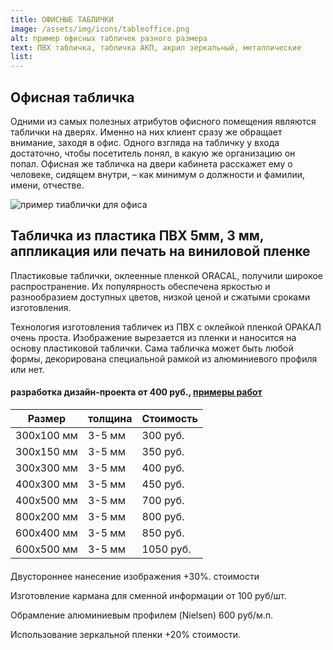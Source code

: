 ```yaml
---
title: ОФИСНЫЕ ТАБЛИЧКИ
image: /assets/img/icons/tableoffice.png
alt: пример офисных табличек разного размера
text: ПВХ табличка, табличка АКП, акрил зеркальный, металлические
list:
---
```


<article class="container__flex__center">
<div class="greyBackground greyBackground__H1separatelineP">
	<h1>Офисная табличка</h1>
	<div class="columnsWimageNlinks_linebox">
		<div class="portfolio_separateLine"></div>
	</div>
	<p>Одними из самых полезных атрибутов офисного помещения являются таблички на дверях. Именно на них клиент сразу же обращает внимание, заходя в офис. Одного взгляда на табличку у входа достаточно, чтобы посетитель понял, в какую же организацию он попал. Офисная же табличка на двери кабинета расскажет ему о человеке, сидящем внутри, – как минимум о должности и фамилии, имени, отчестве.</p>
</div>
<div class="outsideAd_post">
<!-- верхнее изображение -->
  <img src="/assets/img/pic/tableofficeExample.jpg" alt="пример тиаблички для офиса" />
  <div class="outsideAd_post_text">
  <!-- заголовок -->
    <h1>Табличка из пластика ПВХ 5мм, 3 мм, аппликация или печать на виниловой пленке</h1>
    <!-- абзац -->
    <p>
      Пластиковые таблички, оклеенные пленкой ORACAL, получили широкое распространение. Их популярность обеспечена яркостью и разнообразием доступных цветов, низкой ценой и сжатыми сроками изготовления.
    </p>
    <p>
      Технология изготовления табличек из ПВХ с оклейкой пленкой ОРАКАЛ очень проста. Изображение вырезается из пленки и наносится на основу пластиковой таблички. Сама табличка может быть любой формы, декорирована специальной рамкой из алюминиевого профиля или нет.
    </p>
    <!-- цена дизайна с сылкой -->
    <h4>
      разработка дизайн-проекта от 400 руб.,
      <!-- ссылка -->
      <a href="#"><span>примеры работ</span></a>
    </h4>
  </div>
</div>
<div class="tableContainer">
<table class="darkTable">
<thead>
<tr>
<th>Размер</th>
<th>толщина</th>
<th>Стоимость</th>
</tr>
</thead>
<tbody>
<tr>
<td>300х100 мм </td><td>3-5 мм</td><td>300 руб.</td></tr>
<tr>
<td>300х150 мм </td><td>3-5 мм</td><td>350 руб.</td></tr>
<tr>
<td>300х300 мм </td><td>3-5 мм</td><td>400 руб.</td></tr>
<tr>
<td>400х300 мм </td><td>3-5 мм</td><td>450 руб.</td></tr>
<tr>
<td>400х500 мм </td><td>3-5 мм</td><td>700 руб.</td></tr>
<tr>
<td>800х200 мм </td><td>3-5 мм</td><td>800 руб.</td></tr>
<tr>
<td>600х400 мм </td><td>3-5 мм</td><td>850 руб.</td></tr>
<tr>
<td>600х500 мм </td><td>3-5 мм</td><td>1050 руб.</td></tr>
</tbody>
</tr>
</table>
</div>
<div style="width: 850px; margin: 20px 0">
<p>Двустороннее нанесение изображения +30%. стоимости

Изготовление кармана для сменной информации от 100 руб/шт.

Обрамление алюминиевым профилем (Nielsen) 600 руб/м.п.

Использование зеркальной пленки +20% стоимости.</p>

</div>
</article>
